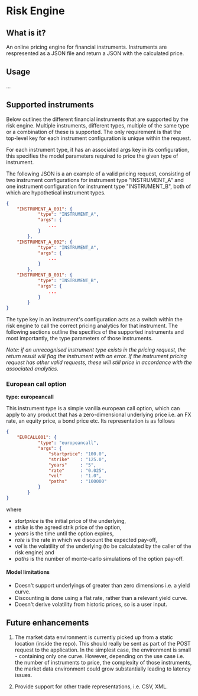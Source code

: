 # Risk Engine

## What is it?

An online pricing engine for financial instruments. Instruments are respresented as a JSON file and return a JSON with the calculated price.

## Usage

...

## Supported instruments

Below outlines the different financial instruments that are supported by the risk engine. Multiple instruments, different types, multiple of the same type or a combination of these is supported. The only requirement is that the top-level key for each instrument configuration is unique within the request. 

For each instrument type, it has an associated args key in its configuration, this specifies the model parameters required to price the given type of instrument.

The following JSON is a an example of a valid pricing request, consisting of two instrument configurations for instrument type "INSTRUMENT_A" and one instrument configuration for instrument type "INSTRUMENT_B", both of which are hypothetical instrument types.

```json
{
    "INSTRUMENT_A_001": {
            "type": "INSTRUMENT_A",
            "args": {
                ...
            }
        },
    "INSTRUMENT_A_002": {
            "type": "INSTRUMENT_A",
            "args": {
                ...
            }
        },
    "INSTRUMENT_B_001": {
            "type": "INSTRUMENT_B",
            "args": {
                ...
            }
        }
}
```

The type key in an instrument's configuration acts as a switch within the risk engine to call the correct pricing analytics for that instrument. The following sections outline the specifics of the supported instruments and most importantly, the type parameters of those instruments.

*Note: if an unrecognised instrument type exists in the pricing request, the return result will flag the instrument with an error. If the instrument pricing request has other valid requests, these will still price in accordance with the associated analytics.*

### European call option
**type: europeancall**

This instrument type is a simple vanilla european call option, which can apply to any product that has a zero-dimensional underlying price i.e. an FX rate, an equity price, a bond price etc. Its representation is as follows

```json
{
    "EURCALL001": {
            "type": "europeancall",
            "args": {
                "startprice": "100.0",
                "strike"    : "125.0",
                "years"     : "5",
                "rate"      : "0.025",
                "vol"       : "1.0",
                "paths"     : "100000"
            }
        }
}
```

where

- *startprice* is the initial price of the underlying,
- *strike* is the agreed strik price of the option,
- *years* is the time until the option expires,
- *rate* is the rate in which we discount the expected pay-off,
- *vol* is the volatility of the underlying (to be calculated by the caller of the risk engine) and
- *paths* is the number of monte-carlo simulations of the option pay-off.

#### Model limitations

- Doesn't support underlyings of greater than zero dimensions i.e. a yield curve.
- Discounting is done using a flat rate, rather than a relevant yield curve.
- Doesn't derive volatility from historic prices, so is a user input.

## Future enhancements

1. The market data environment is currently picked up from a static location (inside the repo). This should really be sent as part of the POST request to the application. In the simplest case, the environment is small - containing only one curve. However, depending on the use case i.e. the number of instruments to price, the complexity of those instruments, the market data environment could grow substantially leading to latency issues.

2. Provide support for other trade representations, i.e. CSV, XML.
